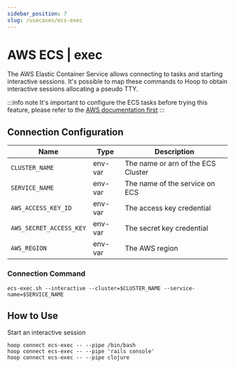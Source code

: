 ```yaml
---
sidebar_position: 7
slug: /usecases/ecs-exec
---
```


# AWS ECS | exec

The AWS Elastic Container Service allows connecting to tasks and starting interactive sessions. It's possible to map these commands to Hoop to obtain interactive sessions allocating a pseudo TTY.

:::info note
It's important to configure the ECS tasks before trying this feature, please refer to the [AWS documentation first](https://docs.aws.amazon.com/AmazonECS/latest/developerguide/ecs-exec.html)
:::

## Connection Configuration

| Name                    | Type    | Description                        |
|------------------------ | ------- | ---------------------------------- |
| `CLUSTER_NAME`          | env-var | The name or arn of the ECS Cluster |
| `SERVICE_NAME`          | env-var | The name of the service on ECS     |
| `AWS_ACCESS_KEY_ID`     | env-var | The access key credential          |
| `AWS_SECRET_ACCESS_KEY` | env-var | The secret key credential          |
| `AWS_REGION`            | env-var | The AWS region                     |

### Connection Command

```shell
ecs-exec.sh --interactive --cluster=$CLUSTER_NAME --service-name=$SERVICE_NAME
```

## How to Use

Start an interactive session 

```shell
hoop connect ecs-exec -- --pipe /bin/bash
hoop connect ecs-exec -- --pipe 'rails console'
hoop connect ecs-exec -- --pipe clojure
```

